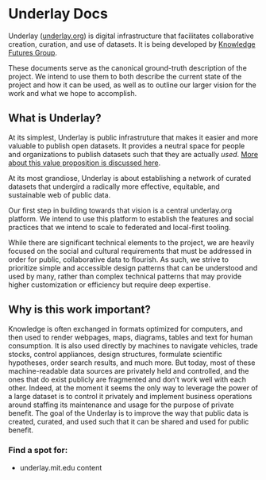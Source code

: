 # Underlay Docs

Underlay ([underlay.org](https://www.underlay.org)) is digital infrastructure that facilitates collaborative creation, curation, and use of datasets. It is being developed by [Knowledge Futures Group](https://www.knowledgefutures.org).

These documents serve as the canonical ground-truth description of the project. We intend to use them to both describe the current state of the project and how it can be used, as well as to outline our larger vision for the work and what we hope to accomplish.

## What is Underlay?
At its simplest, Underlay is public infrastruture that makes it easier and more valuable to publish open datasets. It provides a neutral space for people and organizations to publish datasets such that they are actually *used*. [More about this value proposition is discussed here](https://notes.knowledgefutures.org/pub/1id7h71i).

At its most grandiose, Underlay is about establishing a network of curated datasets that undergird a radically more effective, equitable, and sustainable web of public data.

Our first step in building towards that vision is a central underlay.org platform. We intend to use this platform to establish the features and social practices that we intend to scale to federated and local-first tooling.

While there are significant technical elements to the project, we are heavily focused on the social and cultural requirements that must be addressed in order for public, collaborative data to flourish. As such, we strive to prioritize simple and accessible design patterns that can be understood and used by many, rather than complex technical patterns that may provide higher customization or efficiency but require deep expertise.

## Why is this work important?
Knowledge is often exchanged in formats optimized for computers, and then used to render webpages, maps, diagrams, tables and text for human consumption. It is also used directly by machines to navigate vehicles, trade stocks, control appliances, design structures, formulate scientific hypotheses, order search results, and much more. But today, most of these machine-readable data sources are privately held and controlled, and the ones that do exist publicly are fragmented and don’t work well with each other. Indeed, at the moment it seems the only way to leverage the power of a large dataset is to control it privately and implement business operations around staffing its maintenance and usage for the purpose of private benefit. The goal of the Underlay is to improve the way that public data is created, curated, and used such that it can be shared and used for public benefit.


### Find a spot for:
- underlay.mit.edu content
